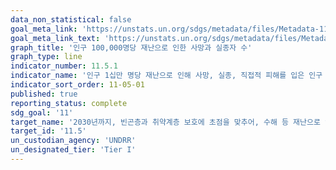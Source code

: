 ```yaml
---
data_non_statistical: false
goal_meta_link: 'https://unstats.un.org/sdgs/metadata/files/Metadata-11-05-01.pdf'
goal_meta_link_text: 'https://unstats.un.org/sdgs/metadata/files/Metadata-11-05-01.pdf'
graph_title: '인구 100,000명당 재난으로 인한 사망과 실종자 수'
graph_type: line
indicator_number: 11.5.1
indicator_name: '인구 1십만 명당 재난으로 인해 사망, 실종, 직접적 피해를 입은 인구 수'
indicator_sort_order: 11-05-01
published: true
reporting_status: complete
sdg_goal: '11'
target_name: '2030년까지, 빈곤층과 취약계층 보호에 초점을 맞추어, 수해 등 재난으로 인한 사망자 및 피해자수를 대폭 줄이고 세계 총 GDP대비 직접적인 경제적 손실을 대폭 감소'
target_id: '11.5'
un_custodian_agency: 'UNDRR'
un_designated_tier: 'Tier I'
---
```

